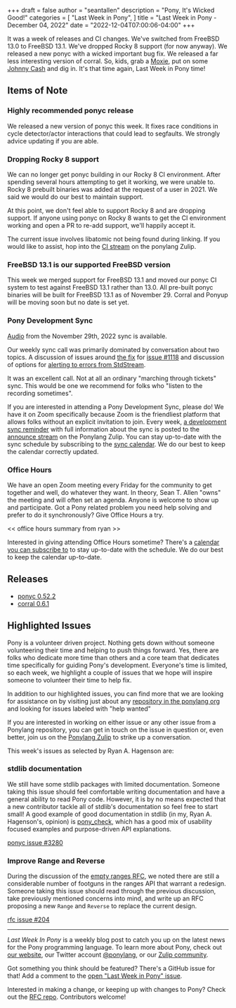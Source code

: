 +++
draft = false
author = "seantallen"
description = "Pony, It's Wicked Good!"
categories = [
    "Last Week in Pony",
]
title = "Last Week in Pony - December 04, 2022"
date = "2022-12-04T07:00:06-04:00"
+++

It was a week of releases and CI changes. We've switched from FreeBSD 13.0 to FreeBSD 13.1. We've dropped Rocky 8 support (for now anyway). We released a new ponyc with a wicked important bug fix. We released a far less interesting version of corral. So, kids, grab a [Moxie](https://www.drinkmoxie.com/), put on some [Johnny Cash](https://www.youtube.com/watch?v=ZTol6KfcEFw) and dig in. It's that time again, Last Week in Pony time!

<!--more-->

## Items of Note

### Highly recommended ponyc release

We released a new version of ponyc this week. It fixes race conditions in cycle detector/actor interactions that could lead to segfaults. We strongly advice updating if you are able.

### Dropping Rocky 8 support

We can no longer get ponyc building in our Rocky 8 CI environment. After spending several hours attempting to get it working, we were unable to. Rocky 8 prebuilt binaries was added at the request of a user in 2021. We said we would do our best to maintain support.

At this point, we don't feel able to support Rocky 8 and are dropping support. If anyone using ponyc on Rocky 8 wants to get the CI environment working and open a PR to re-add support, we'll happily accept it.

The current issue involves libatomic not being found during linking. If you would like to assist, hop into the [CI stream](https://ponylang.zulipchat.com/#narrow/stream/190359-ci) on the ponylang Zulip.

### FreeBSD 13.1 is our supported FreeBSD version

This week we merged support for FreeBSD 13.1 and moved our ponyc CI system to test against FreeBSD 13.1 rather than 13.0. All pre-built ponyc binaries will be built for FreeBSD 13.1 as of November 29. Corral and Ponyup will be moving soon but no date is set yet.

### Pony Development Sync

[Audio](https://sync-recordings.ponylang.io/r/2022_11_29.m4a) from the November 29th, 2022 sync is available.

Our weekly sync call was primarily dominated by conversation about two topics. A discussion of issues around [the fix](https://github.com/ponylang/ponyc/pull/4256) for [issue #1118](https://github.com/ponylang/ponyc/issues/1118) and discussion of options for [alerting to errors from StdStream](https://github.com/ponylang/rfcs/issues/205).

It was an excellent call. Not at all an ordinary "marching through tickets" sync. This would be one we recommend for folks who "listen to the recording sometimes".

If you are interested in attending a Pony Development Sync, please do! We have it on Zoom specifically because Zoom is the friendliest platform that allows folks without an explicit invitation to join. Every week, [a development sync reminder](https://ponylang.zulipchat.com/#narrow/stream/189932-announce/topic/Sync.20Reminder) with full information about the sync is posted to the [announce stream](https://ponylang.zulipchat.com/#narrow/stream/189932-announce) on the Ponylang Zulip. You can stay up-to-date with the sync schedule by subscribing to the [sync calendar](https://calendar.google.com/calendar/ical/59jcru6f50mrpqbm7em4iclnkk%40group.calendar.google.com/public/basic.ics). We do our best to keep the calendar correctly updated.

### Office Hours

We have an open Zoom meeting every Friday for the community to get together and well, do whatever they want. In theory, Sean T. Allen "owns" the meeting and will often set an agenda. Anyone is welcome to show up and participate. Got a Pony related problem you need help solving and prefer to do it synchronously? Give Office Hours a try.

<< office hours summary from ryan >>

Interested in giving attending Office Hours sometime? There's a [calendar you can subscribe to](https://calendar.google.com/calendar/ical/4465e68ae24131ae00461a40893f2637a2c9ac510e311a44ff78680e2f183ce3%40group.calendar.google.com/public/basic.ics) to stay up-to-date with the schedule. We do our best to keep the calendar up-to-date.

## Releases

- [ponyc 0.52.2](https://github.com/ponylang/ponyc/releases/tag/0.52.2)
- [corral 0.6.1](https://github.com/ponylang/corral/releases/tag/0.6.1)

## Highlighted Issues

Pony is a volunteer driven project. Nothing gets down without someone volunteering their time and helping to push things forward. Yes, there are folks who dedicate more time than others and a core team that dedicates time specifically for guiding Pony's development. Everyone's time is limited, so each week, we highlight a couple of issues that we hope will inspire someone to volunteer their time to help fix.

In addition to our highlighted issues, you can find more that we are looking for assistance on by visiting just about any [repository in the ponylang org](https://github.com/ponylang/) and looking for issues labeled with "help wanted"

If you are interested in working on either issue or any other issue from a Ponylang repository, you can get in touch on the issue in question or, even better, join us on the [Ponylang Zulip](https://ponylang.zulipchat.com/) to strike up a conversation.

This week's issues as selected by Ryan A. Hagenson are:

### stdlib documentation

We still have some stdlib packages with limited documentation. Someone taking this issue should feel comfortable writing documentation and have a general ability to read Pony code. However, it is by no means expected that a new contributor tackle all of stdlib's documentation so feel free to start small! A good example of good documentation in stdlib (in my, Ryan A. Hagenson's, opinion) is [pony_check](https://stdlib.ponylang.io/pony_check--index/), which has a good mix of usability focused examples and purpose-driven API explanations.

[ponyc issue #3280](https://github.com/ponylang/ponyc/issues/3280)

### Improve Range and Reverse

During the discussion of the [empty ranges RFC](https://github.com/ponylang/rfcs/pull/201), we noted there are still a considerable number of footguns in the ranges API that warrant a redesign. Someone taking this issue should read through the previous discussion, take previously mentioned concerns into mind, and write up an RFC proposing a new `Range` and `Reverse` to replace the current design.

[rfc issue #204](https://github.com/ponylang/rfcs/issues/204)

---

_Last Week In Pony_ is a weekly blog post to catch you up on the latest news for the Pony programming language. To learn more about Pony, check out [our website](https://ponylang.io), our Twitter account [@ponylang](https://twitter.com/ponylang), or our [Zulip community](https://ponylang.zulipchat.com).

Got something you think should be featured? There's a GitHub issue for that! Add a comment to the [open "Last Week in Pony" issue](https://github.com/ponylang/ponylang.github.io/issues?q=is%3Aissue+is%3Aopen+label%3Alast-week-in-pony).

Interested in making a change, or keeping up with changes to Pony? Check out the [RFC repo](https://github.com/ponylang/rfcs). Contributors welcome!
